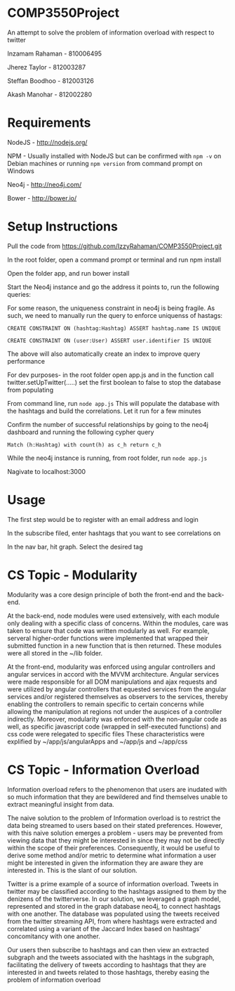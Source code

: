 COMP3550Project
===============
An attempt to solve the problem of information overload with respect to twitter 

Inzamam Rahaman - 810006495

Jherez Taylor - 812003287

Steffan Boodhoo - 812003126

Akash Manohar - 812002280

Requirements
============
NodeJS - http://nodejs.org/

NPM - Usually installed with NodeJS but can be confirmed with `npm -v` on Debian machines or running `npm version` from command prompt on Windows

Neo4j - http://neo4j.com/

Bower - http://bower.io/

Setup Instructions
==================
Pull the code from https://github.com/IzzyRahaman/COMP3550Project.git

In the root folder, open a command prompt or terminal and run npm install

Open the folder app, and run bower install

Start the Neo4j instance and go the address it points to, run the following queries:

For some reason, the uniqueness constraint in neo4j is being fragile. As such, we need to manually run the query to enforce uniquenss of hastags:

`CREATE CONSTRAINT ON (hashtag:Hashtag) ASSERT hashtag.name IS UNIQUE`

`CREATE CONSTRAINT ON (user:User) ASSERT user.identifier IS UNIQUE`

The above will also automatically create an index to improve query performance

For dev purposes- in the root folder open app.js and in the function call twitter.setUpTwitter(.....) set the first boolean to false to stop the database from populating

From command line, run `node app.js` This will populate the database with the hashtags and build the correlations. Let it run for a few minutes

Confirm the number of successful relationships by going to the neo4j dashboard and running the following cypher query

`Match (h:Hashtag) with count(h) as c_h return c_h`

While the neo4j instance is running, from root folder, run `node app.js`

Nagivate to localhost:3000

Usage
==================

The first step would be to register with an email address and login

In the subscribe filed, enter hashtags that you want to see correlations on

In the nav bar, hit graph. Select the desired tag


CS Topic - Modularity
==================

Modularity was a core design principle of both the front-end and the back-end. 

At the back-end, node modules were used extensively, with each module only dealing with a specific class of concerns. Within the modules, care was taken to ensure that code was written modularly as well. For example, serveral higher-order functions were implemented that wrapped their submitted function in a new function that is then returned. These modules were all stored in the ~/lib folder. 

At the front-end, modularity was enforced using angular controllers and angular services in accord with the MVVM architecture. Angular services were made responsible for all DOM manipulations and ajax requests and were utilized by angular controllers that equested services from the angular services and/or  registered themselves as observers to the services, thereby enabling the controllers to remain specific to certain concerns while allowing the manipulation at regions not under the auspices of a controller indirectly. Moreover, modularity was enforced with the non-angular code as well, as specific javascript code (wrapped in self-executed functions) and css code were relegated to specific files
These characteristics were explified by ~/app/js/angularApps and ~/app/js and ~/app/css

CS Topic - Information Overload
======================

Information overload refers to the phenomenon that users are inudated with so much information that they are bewildered and find themselves unable to extract meaningful insight from data.

The naive solution to the problem of Information overload is to restrict the data being streamed to users based on their stated preferences. However, with this naive solution emerges a problem - users may be prevented from viewing data that they might be interested in since they may not be directly within the scope of their preferences. Consequently, it would be useful to derive some method and/or metric to determine what information a user might be interested in given the information they are aware they are interested in. This is the slant of our solution.

Twitter is a prime example of a source of information overload. Tweets in twitter may be classified according to the hashtags assigned to them by the denizens of the twitterverse. In our solution, we leveraged a graph model, represented and stored in the graph database neo4j, to connect hashtags with one another. The database was populated using the tweets received from the twitter streaming API, from where hashtags were extracted and correlated using a variant of the Jaccard Index based on hashtags' concomitancy with one another. 

Our users then subscribe to hashtags and can then view an extracted subgraph and the tweets associated with the hashtags in the subgraph, facilitating the delivery of tweets according to hashtags that they are interested in and tweets related to those hashtags, thereby easing the problem of information overload

